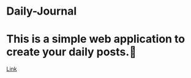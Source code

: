 # Daily-Journal

# This is a simple web application to create your daily posts.🎉

<a href="https://fierce-tundra-37514.herokuapp.com/">Link</a>